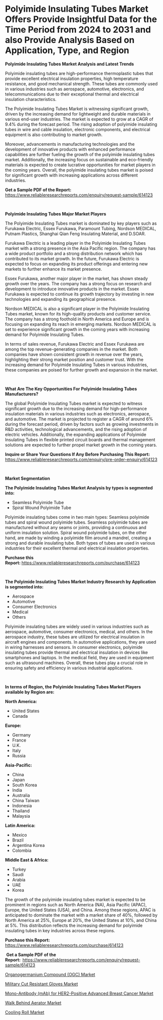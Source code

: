 <p><h1>Polyimide Insulating Tubes Market Offers Provide Insightful Data for the Time Period from 2024 to 2031 and also Provide Analysis Based on Application, Type, and Region</h1></p><p><strong>Polyimide Insulating Tubes Market Analysis and Latest Trends</strong></p>
<p><p>Polyimide insulating tubes are high-performance thermoplastic tubes that provide excellent electrical insulation properties, high temperature resistance, and good mechanical strength. These tubes are commonly used in various industries such as aerospace, automotive, electronics, and telecommunications due to their exceptional thermal and electrical insulation characteristics.</p><p>The Polyimide Insulating Tubes Market is witnessing significant growth, driven by the increasing demand for lightweight and durable materials in various end-user industries. The market is expected to grow at a CAGR of 9.4% during the forecast period. The rising adoption of polyimide insulating tubes in wire and cable insulation, electronic components, and electrical equipment is also contributing to market growth.</p><p>Moreover, advancements in manufacturing technologies and the development of innovative products with enhanced performance capabilities are further fueling the growth of the polyimide insulating tubes market. Additionally, the increasing focus on sustainable and eco-friendly materials is expected to create lucrative opportunities for market players in the coming years. Overall, the polyimide insulating tubes market is poised for significant growth with increasing applications across different industries.</p></p>
<p><strong>Get a Sample PDF of the Report:&nbsp;</strong> <a href="https://www.reliableresearchreports.com/enquiry/request-sample/614123">https://www.reliableresearchreports.com/enquiry/request-sample/614123</a></p>
<p>&nbsp;</p>
<p><strong>Polyimide Insulating Tubes Major Market Players</strong></p>
<p><p>The Polyimide Insulating Tubes market is dominated by key players such as Furukawa Electric, Essex Furukawa, Paramount Tubing, Nordson MEDICAL, Putnam Plastics, Shanghai Qian Feng Insulating Material, and D.SOAR.</p><p>Furukawa Electric is a leading player in the Polyimide Insulating Tubes market with a strong presence in the Asia Pacific region. The company has a wide product portfolio and a strong distribution network which has contributed to its market growth. In the future, Furukawa Electric is expected to focus on expanding its product offerings and entering new markets to further enhance its market presence.</p><p>Essex Furukawa, another major player in the market, has shown steady growth over the years. The company has a strong focus on research and development to introduce innovative products in the market. Essex Furukawa is expected to continue its growth trajectory by investing in new technologies and expanding its geographical presence.</p><p>Nordson MEDICAL is also a significant player in the Polyimide Insulating Tubes market, known for its high-quality products and customer service. The company has a strong foothold in North America and Europe and is focusing on expanding its reach in emerging markets. Nordson MEDICAL is set to experience significant growth in the coming years with increasing demand for Polyimide Insulating Tubes.</p><p>In terms of sales revenue, Furukawa Electric and Essex Furukawa are among the top revenue-generating companies in the market. Both companies have shown consistent growth in revenue over the years, highlighting their strong market position and customer trust. With the increasing demand for Polyimide Insulating Tubes in various industries, these companies are poised for further growth and expansion in the market.</p></p>
<p>&nbsp;</p>
<p><strong>What Are The Key Opportunities For Polyimide Insulating Tubes Manufacturers?</strong></p>
<p><p>The global Polyimide Insulating Tubes market is expected to witness significant growth due to the increasing demand for high-performance insulation materials in various industries such as electronics, aerospace, and automotive. The market is projected to register a CAGR of around 6% during the forecast period, driven by factors such as growing investments in R&D activities, technological advancements, and the rising adoption of electric vehicles. Additionally, the expanding applications of Polyimide Insulating Tubes in flexible printed circuit boards and thermal management solutions are expected to further propel market growth in the coming years.</p></p>
<p><strong>Inquire or Share Your Questions If Any Before Purchasing This Report:</strong> <a href="https://www.reliableresearchreports.com/enquiry/pre-order-enquiry/614123">https://www.reliableresearchreports.com/enquiry/pre-order-enquiry/614123</a></p>
<p>&nbsp;</p>
<p><strong>Market Segmentation</strong></p>
<p><strong>The Polyimide Insulating Tubes Market Analysis by types is segmented into:</strong></p>
<p><ul><li>Seamless Polyimide Tube</li><li>Spiral Wound Polyimide Tube</li></ul></p>
<p><p>Polyimide insulating tubes come in two main types: Seamless polyimide tubes and spiral wound polyimide tubes. Seamless polyimide tubes are manufactured without any seams or joints, providing a continuous and uniform insulation solution. Spiral wound polyimide tubes, on the other hand, are made by winding a polyimide film around a mandrel, creating a strong and durable insulating tube. Both types of tubes are used in various industries for their excellent thermal and electrical insulation properties.</p></p>
<p><strong>Purchase this Report:&nbsp;</strong><a href="https://www.reliableresearchreports.com/purchase/614123">https://www.reliableresearchreports.com/purchase/614123</a></p>
<p>&nbsp;</p>
<p><strong>The Polyimide Insulating Tubes Market Industry Research by Application is segmented into:</strong></p>
<p><ul><li>Aerospace</li><li>Automotive</li><li>Consumer Electronics</li><li>Medical</li><li>Others</li></ul></p>
<p><p>Polyimide insulating tubes are widely used in various industries such as aerospace, automotive, consumer electronics, medical, and others. In the aerospace industry, these tubes are utilized for electrical insulation in aircraft engines and components. In automotive applications, they are used in wiring harnesses and sensors. In consumer electronics, polyimide insulating tubes provide thermal and electrical insulation in devices like smartphones and laptops. In the medical field, they are used in equipment such as ultrasound machines. Overall, these tubes play a crucial role in ensuring safety and efficiency in various industrial applications.</p></p>
<p>&nbsp;</p>
<p><strong>In terms of Region, the Polyimide Insulating Tubes Market Players available by Region are:</strong></p>
<p>
    <p> <strong> North America: </strong>
        <ul>
            <li>United States</li>
            <li>Canada</li>
        </ul>
        </p> 
    <p> <strong> Europe: </strong>
        <ul>
            <li>Germany</li>
            <li>France</li>
            <li>U.K.</li>
            <li>Italy</li>
            <li>Russia</li>
        </ul>
        </p> 
    <p> <strong> Asia-Pacific: </strong>
        <ul>
            <li>China</li>
            <li>Japan</li>
            <li>South Korea</li>
            <li>India</li>
            <li>Australia</li>
            <li>China Taiwan</li>
            <li>Indonesia</li>
            <li>Thailand</li>
            <li>Malaysia</li>
        </ul>
        </p> 
    <p> <strong> Latin America: </strong>
        <ul>
            <li>Mexico</li>
            <li>Brazil</li>
            <li>Argentina Korea</li>
            <li>Colombia</li>
        </ul>
        </p> 
    <p> <strong> Middle East & Africa: </strong>
        <ul>
            <li>Turkey</li>
            <li>Saudi</li>
            <li>Arabia</li>
            <li>UAE</li>
            <li>Korea</li>
        </ul>
    </p>
    </p>
<p><p>The growth of the polyimide insulating tubes market is expected to be prominent in regions such as North America (NA), Asia Pacific (APAC), Europe, the United States (USA), and China. Among these regions, APAC is anticipated to dominate the market with a market share of 40%, followed by North America at 25%, Europe at 20%, the United States at 10%, and China at 5%. This distribution reflects the increasing demand for polyimide insulating tubes in key industries across these regions.</p></p>
<p><strong>Purchase this Report: </strong><a href="https://www.reliableresearchreports.com/purchase/614123">https://www.reliableresearchreports.com/purchase/614123</a></p>
<p>&nbsp;<strong>Get a Sample PDF of the Report:&nbsp;&nbsp;</strong><a href="https://www.reliableresearchreports.com/enquiry/request-sample/614123">https://www.reliableresearchreports.com/enquiry/request-sample/614123</a></p>
<p><strong></strong></p>
<p><p><a href="https://issuu.com/reportprime-2/docs/organogermanium-compound-ogc-market-size-2030.pptx">Organogermanium Compound (OGC) Market</a></p><p><a href="https://github.com/singletonthaxterkelliehr2df/Market-Research-Report-List-1/blob/main/military-cut-resistant-gloves-market.md">Military Cut Resistant Gloves Market</a></p><p><a href="https://issuu.com/reportprime-2/docs/mono-antibody-mab-for-her2-positive-advanced-breas">Mono-Antibody (mAb) for HER2-Positive Advanced Breast Cancer Market</a></p><p><a href="https://github.com/kufem1/Market-Research-Report-List-1/blob/main/walk-behind-aerator-market.md">Walk Behind Aerator Market</a></p><p><a href="https://github.com/kosella/Market-Research-Report-List-2/blob/main/cooling-roll-market.md">Cooling Roll Market</a></p></p>